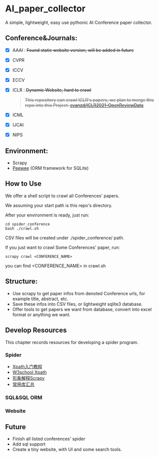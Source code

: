 # AI_paper_collector
A simple, lightweight, easy use pythonic AI Conference paper collector.
## Conference&Journals:
- [x] AAAI : ~~Found static website version, will be added in future~~

- [x] CVPR

- [x] ICCV

- [x] ECCV

- [x] ICLR : ~~Dynamic Website, hard to crawl~~

  > ~~This repository can crawl ICLR's papers, we plan to merge this repo into this Project. [evanzd/ICLR2021-OpenReviewData](https://github.com/evanzd/ICLR2021-OpenReviewData)~~

- [x] ICML

- [x] IJCAI

- [x] NIPS

## Environment:

- Scrapy
- [Peewee](https://github.com/coleifer/peewee) (ORM framework for SQLite)

## How to Use

We offer a shell script to crawl all Conferences' papers. 

We assuming your start path is this repo's directory.

After your environment is ready, just run:

```shell
cd spider_conference
bash ./crawl.sh
```

CSV files will be created under ./spider_conference/ path.

If you just want to crawl Some Conferences' paper, run:

```shell
scrapy crawl <CONFERENCE_NAME>
```

you can find <CONFERENCE_NAME> in crawl.sh

## Structure:

- Use scrapy to get paper infos from denoted Conference urls, for example title, abstract, etc.
- Save these infos into CSV files, or lightweight sqlite3 database.
- Offer tools to get papers we want from database, convert into excel format or anything we want.

## Develop Resources

This chapter records resources for developing a spider program.

### Spider

- [Xpath入门教程](https://www.runoob.com/xpath/xpath-nodes.html)
- [W3school Xpath](https://www.w3school.com.cn/xpath/index.asp)
- [形象解释Scrapy](https://www.cnblogs.com/ellisonzhang/p/11113277.html)
- [常用库汇总](https://zhuanlan.zhihu.com/p/81944559)
### SQL&SQL ORM
### Website

## Future
- Finish all listed conferences' spider
- Add sql support
- Create a tiny website, with UI and some search tools.